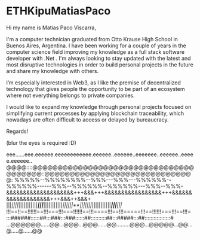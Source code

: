 # ETHKipuMatiasPaco
Hi my name is Matias Paco Viscarra,

I'm a computer technician graduated from Otto Krause High School in Buenos Aires, Argentina. I have been working for a couple of years in the computer science field improving my knowledge as a full stack software developer with .Net . I'm always looking to stay updated with the latest and most disruptive technologies in order to build personal projects in the future and share my knowledge with others.

I’m especially interested in Web3, as I like the premise of decentralized technology that gives people the opportunity to be part of an ecosystem where not everything belongs to private companies.

I would like to expand my knowledge through personal projects focused on simplifying current processes by applying blockchain traceability, which nowadays are often difficult to access or delayed by bureaucracy.

Regards!                                                                                                                                                                                                                                        

                                                                                                                             
(blur the eyes is required :D)

eee......eee.eeeeee.eeeeeeeeeeee.eeeeee..eeeeee..eeeeeee..eeeeee..eeeee.eeeeee..
@@@@::::@@@@@@@@@@@@@@@@@@@@@@@@@@@@@@@@@@@@@@@::@@@@@@@@@@@@@@@@@@@@@@@@@@@@@@:
%%%%%--%%%%%%%%--%%%---%%%---%%%%%%--%%%%%%------%%%--%%%%%%--%%%%%%---%%%--%%%-
&&&&&&&&&&&&&&&&&&&&+++&&&+++&&&&&&&&&&&&&&&&&+++&&&&&&&&&&&&&&&&&&&+++&&&++&&&+
|||*||||*|||||||||||***|||***|||||||||||*||||||**|||||||*|||||||||||***|||**|||*
!!!==!!==!!!!!!==!!!===!!!===!!!!!!==!!!====!!!==!!!=====!!!==!!!!!!===!!!==!!!=
:::######::::::##:::###:::###::::::##::::::::::##:::#####:::##:::::::::::::::::#
...@@@@@@......@@...@@@...@@@......@@.........@@@...@@@@@...@@...@.....@......@@
                                                                                